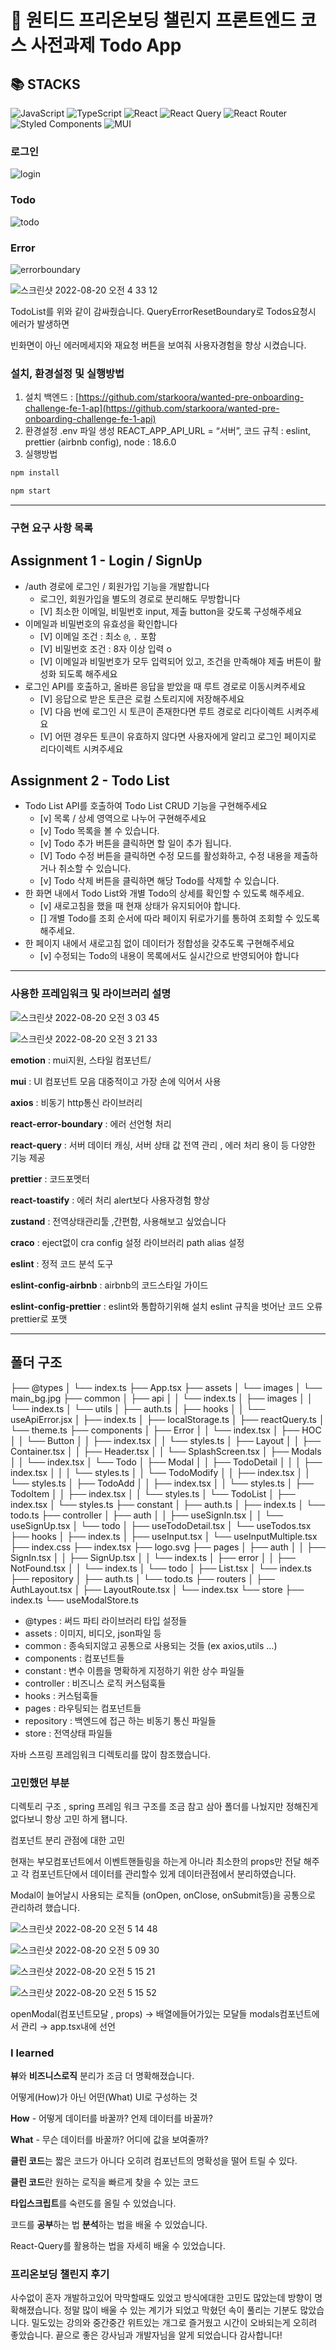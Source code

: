 # 🚀 원티드 프리온보딩 챌린지 프론트엔드 코스 사전과제 Todo App


## 📚 STACKS
![JavaScript](https://img.shields.io/badge/javascript-%23323330.svg?style=for-the-badge&logo=javascript&logoColor=%23F7DF1E)
![TypeScript](https://img.shields.io/badge/typescript-%23007ACC.svg?style=for-the-badge&logo=typescript&logoColor=white)
![React](https://img.shields.io/badge/react-%2320232a.svg?style=for-the-badge&logo=react&logoColor=%2361DAFB)
![React Query](https://img.shields.io/badge/-React%20Query-FF4154?style=for-the-badge&logo=react%20query&logoColor=white)
![React Router](https://img.shields.io/badge/React_Router-CA4245?style=for-the-badge&logo=react-router&logoColor=white)
![Styled Components](https://img.shields.io/badge/styled--components-DB7093?style=for-the-badge&logo=styled-components&logoColor=white)
![MUI](https://img.shields.io/badge/MUI-%230081CB.svg?style=for-the-badge&logo=mui&logoColor=white)

### 로그인
![login](https://user-images.githubusercontent.com/59022492/185672890-18f53325-de30-46ed-8dc1-784bb33a898c.gif)
### Todo
![todo](https://user-images.githubusercontent.com/59022492/185673680-3e42b252-e0a5-4c81-8452-017c2cb95eb7.gif)
### Error
![errorboundary](https://user-images.githubusercontent.com/59022492/185673643-1e2877ae-c35f-4fb9-8ab0-3b963a0d49c6.gif)
<!-- ![스크린샷 2022-08-20 오전 2 27 45](https://user-images.githubusercontent.com/59022492/185674778-1780668b-3dd2-467b-9853-d3eb231e5fb5.png) -->

![스크린샷 2022-08-20 오전 4 33 12](https://user-images.githubusercontent.com/59022492/185701223-61cee1b7-cb6c-4f2e-bab2-4d6b79248931.png)

TodoList를 위와 같이 감싸줬습니다. QueryErrorResetBoundary로 Todos요청시 에러가 발생하면

빈화면이 아닌 에러메세지와 재요청 버튼을 보여줘 사용자경험을 향상 시켰습니다.

### 설치, 환경설정 및 실행방법

1. 설치
백엔드 : [https://github.com/starkoora/wanted-pre-onboarding-challenge-fe-1-ap](https://github.com/starkoora/wanted-pre-onboarding-challenge-fe-1-api)
2. 환경설정
.env 파일 생성 REACT_APP_API_URL = “서버”,
코드 규칙 : eslint, prettier (airbnb config),
node : 18.6.0
3. 실행방법

```jsx
npm install 

npm start
```

---

### 구현 요구 사항 목록

## Assignment 1 - Login / SignUp

- /auth 경로에 로그인 / 회원가입 기능을 개발합니다
    - 로그인, 회원가입을 별도의 경로로 분리해도 무방합니다
    - [V] 최소한 이메일, 비밀번호 input, 제출 button을 갖도록 구성해주세요
- 이메일과 비밀번호의 유효성을 확인합니다
    - [V] 이메일 조건 : 최소 `@`, `.` 포함
    - [V] 비밀번호 조건 : 8자 이상 입력 o
    - [V] 이메일과 비밀번호가 모두 입력되어 있고, 조건을 만족해야 제출 버튼이 활성화 되도록 해주세요
- 로그인 API를 호출하고, 올바른 응답을 받았을 때 루트 경로로 이동시켜주세요
    - [V] 응답으로 받은 토큰은 로컬 스토리지에 저장해주세요
    - [V] 다음 번에 로그인 시 토큰이 존재한다면 루트 경로로 리다이렉트 시켜주세요
    - [V] 어떤 경우든 토큰이 유효하지 않다면 사용자에게 알리고 로그인 페이지로 리다이렉트 시켜주세요

## Assignment 2 - Todo List

- Todo List API를 호출하여 Todo List CRUD 기능을 구현해주세요
    - [v] 목록 / 상세 영역으로 나누어 구현해주세요
    - [v] Todo 목록을 볼 수 있습니다.
    - [v] Todo 추가 버튼을 클릭하면 할 일이 추가 됩니다.
    - [V] Todo 수정 버튼을 클릭하면 수정 모드를 활성화하고, 수정 내용을 제출하거나 취소할 수 있습니다.
    - [v] Todo 삭제 버튼을 클릭하면 해당 Todo를 삭제할 수 있습니다.
- 한 화면 내에서 Todo List와 개별 Todo의 상세를 확인할 수 있도록 해주세요.
    - [v] 새로고침을 했을 때 현재 상태가 유지되어야 합니다.
    - [] 개별 Todo를 조회 순서에 따라 페이지 뒤로가기를 통하여 조회할 수 있도록 해주세요.
- 한 페이지 내에서 새로고침 없이 데이터가 정합성을 갖추도록 구현해주세요
    - [v] 수정되는 Todo의 내용이 목록에서도 실시간으로 반영되어야 합니다
    

---

### 사용한 프레임워크 및 라이브러리 설명

![스크린샷 2022-08-20 오전 3 03 45](https://user-images.githubusercontent.com/59022492/185701436-bbb369db-f5cf-40e2-b0a0-ba71c1540c3c.png)

![스크린샷 2022-08-20 오전 3 21 33](https://user-images.githubusercontent.com/59022492/185701446-be7e1088-0464-4f22-b3b1-e1725ef24f15.png)


**emotion** : mui지원, 스타일 컴포넌트/

**mui** : UI 컴포넌트 모음 대중적이고 가장
손에 익어서 사용

**axios** : 비동기 http통신 라이브러리

**react-error-boundary** : 에러 선언형 처리

**react-query** : 서버 데이터 캐싱, 서버 상태 값
전역 관리 , 에러 처리 용이 등 다양한 기능 제공

**prettier** : 코드포멧터

**react-toastify** : 에러 처리 alert보다 사용자경험 
향상

**zustand** : 전역상태관리툴 ,간편함, 
사용해보고 싶었습니다

**craco** : eject없이 cra config 설정 라이브러리 path alias 설정

**eslint** : 정적 코드 분석 도구

**eslint-config-airbnb** : airbnb의 코드스타일 가이드

**eslint-config-prettier** : eslint와 통합하기위해 설치 eslint 규칙을 벗어난 코드 오류 prettier로 포맷

---

## 폴더 구조

├── @types
│   └── index.ts
├── App.tsx
├── assets
│   └── images
│       └── main_bg.jpg
├── common
│   ├── api
│   │   └── index.ts
│   ├── images
│   │   └── index.ts
│   └── utils
│       ├── auth.ts
│       ├── hooks
│       │   └── useApiError.jsx
│       ├── index.ts
│       ├── localStorage.ts
│       ├── reactQuery.ts
│       └── theme.ts
├── components
│   ├── Error
│   │   └── index.tsx
│   ├── HOC
│   │   └── Button
│   │       ├── index.tsx
│   │       └── styles.ts
│   ├── Layout
│   │   ├── Container.tsx
│   │   ├── Header.tsx
│   │   └── SplashScreen.tsx
│   ├── Modals
│   │   └── index.tsx
│   └── Todo
│       ├── Modal
│       │   ├── TodoDetail
│       │   │   ├── index.tsx
│       │   │   └── styles.ts
│       │   └── TodoModify
│       │       ├── index.tsx
│       │       └── styles.ts
│       ├── TodoAdd
│       │   ├── index.tsx
│       │   └── styles.ts
│       ├── TodoItem
│       │   ├── index.tsx
│       │   └── styles.ts
│       └── TodoList
│           ├── index.tsx
│           └── styles.ts
├── constant
│   ├── auth.ts
│   ├── index.ts
│   └── todo.ts
├── controller
│   ├── auth
│   │   ├── useSignIn.tsx
│   │   └── useSignUp.tsx
│   └── todo
│       ├── useTodoDetail.tsx
│       └── useTodos.tsx
├── hooks
│   ├── index.ts
│   ├── useInput.tsx
│   └── useInputMultiple.tsx
├── index.css
├── index.tsx
├── logo.svg
├── pages
│   ├── auth
│   │   ├── SignIn.tsx
│   │   ├── SignUp.tsx
│   │   └── index.ts
│   ├── error
│   │   ├── NotFound.tsx
│   │   └── index.ts
│   └── todo
│       ├── List.tsx
│       └── index.ts
├── repository
│   ├── auth.ts
│   └── todo.ts
├── routers
│   ├── AuthLayout.tsx
│   ├── LayoutRoute.tsx
│   └── index.tsx
└── store
├── index.ts
└── useModalStore.ts

- @types : 써드 파티 라이브러리 타입 설정들
- assets : 이미지, 비디오, json파일 등
- common : 종속되지않고 공통으로 사용되는 것들 (ex axios,utils …)
- components : 컴포넌트들
- constant : 변수 이름을 명확하게 지정하기 위한 상수 파일들
- controller :  비즈니스 로직 커스텀훅들
- hooks : 커스텀훅들
- pages : 라우팅되는 컴포넌트들
- repository : 백엔드에 접근 하는 비동기 통신 파일들
- store : 전역상태 파일들

자바 스프링 프레임워크 디렉토리를 많이 참조했습니다.

### 고민했던 부분

디렉토리 구조 , spring 프레임 워크 구조를 조금 참고 삼아
폴더를 나눴지만 정해진게 없다보니 항상 고민 하게 됍니다.

컴포넌트 분리 관점에 대한 고민

현재는 부모컴포넌트에서 이벤트핸들링을 하는게 아니라 최소한의 props만 전달 해주고
각 컴포넌트단에서 데이터를 관리할수 있게 데이터관점에서 분리하였습니다.

Modal이 늘어날시 사용되는 로직들 (onOpen, onClose, onSubmit등)을 공통으로
관리하려 했습니다.

![스크린샷 2022-08-20 오전 5 14 48](https://user-images.githubusercontent.com/59022492/185701603-7c08351b-10ba-4fca-a8a7-db93860be37d.png)


![스크린샷 2022-08-20 오전 5 09 30](https://user-images.githubusercontent.com/59022492/185701699-44c8de08-29ea-4044-ab1f-2e86d2a6bfa2.png)

![스크린샷 2022-08-20 오전 5 15 21](https://user-images.githubusercontent.com/59022492/185701787-f9e3c6e6-ee6e-441d-aa44-997689729ddc.png)

![스크린샷 2022-08-20 오전 5 15 52](https://user-images.githubusercontent.com/59022492/185701764-9a1fb289-9077-49cf-8f07-4f2627d469ff.png)

openModal(컴포넌트모달 , props) → 배열에들어가있는 모달들 modals컴포넌트에서 관리 → app.tsx내에 <Modals> 선언

### I learned

**뷰**와 **비즈니스로직** 분리가 조금 더 명확해졌습니다.

어떻게(How)가 아닌 어떤(What) UI로 구성하는 것

**How** - 어떻게 데이터를 바꿀까? 언제 데이터를 바꿀까?

**What** - 무슨 데이터를 바꿀까? 어디에 값을 보여줄까?

**클린 코드**는 짧은 코드가 아니다 오히려 컴포넌트의 명확성을 떨어 트릴 수 있다.

**클린 코드**란 원하는 로직을 빠르게 찾을 수 있는 코드

**타입스크립트**를 숙련도를 올릴 수 있었습니다.

코드를 **공부**하는 법 **분석**하는 법을 배울 수 있었습니다.

React-Query를 활용하는 법을 자세히 배울 수 있었습니다.

### **프리온보딩 챌린지 후기**

사수없이 혼자 개발하고있어 막막할때도 있었고 방식에대한 고민도 많았는데
방향이 명확해졌습니다. 정말 많이 배울 수 있는 계기가 되었고 
막혔던 속이 풀리는 기분도 많았습니다.
밀도있는 강의와 중간중간 위트있는 개그로 즐거웠고
시간이 오바되는게 오히려 좋았습니다.
끝으로 좋은 강사님과 개발자님을 알게 되었습니다 감사합니다!
